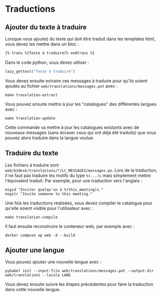 # Traductions

## Ajouter du texte à traduire

Lorsque vous ajoutez du texte qui doit être traduit dans les templates html, vous devez les mettre dans un bloc :
```html
{% trans %}Texte à traduire{% endtrans %}
```
Dans le code python, vous devez utiliser :
```python
lazy_gettext("Texte à traduire")
```

Vous devez ensuite extraire ces messages à traduire pour qu'ils soient ajoutés au fichier `web/translations/messages.pot` avec :
```shell
make translation-extract
```

Vous pouvez ensuite mettre à jour les "catalogues" des différentes langues avec :
```shell
make translation-update
```
Cette commande va mettre à jour les catalogues existants avec de nouveaux messages (sans écraser ceux qui ont déjà été traduits) que vous pouvez alors traduire dans la langue voulue.

## Traduire du texte

Les fichiers à traduire sont `web/b3desk/translations/*/LC_MESSAGES/messages.po`.
Lors de la traduction, il ne faut pas traduire les motifs du type `%(...)s` mais simplement mettre l'équivalent traduit.
Par exemple, pour une traduction vers l'anglais :

```po
msgid "Inviter quelqu'un à %(this_meeting)s."
msgstr "Invite someone to this meeting."
```

Une fois les traductions réalisées, vous devez compiler le catalogue pour qu'elle soient visible pour l'utilisateur avec :
```shell
make translation-compile
```
Il faut ensuite reconstruire le conteneur web, par exemple avec :
```shell
docker compose up web -d --build
```

## Ajouter une langue

Vous pouvez ajouter une nouvelle langue avec :
```shell
pybabel init --input-file web/translations/messages.pot --output-dir web/translations --locale LANG
```
Vous devez ensuite suivre les étapes précédentes pour faire la traduction dans cette nouvelle langue.

